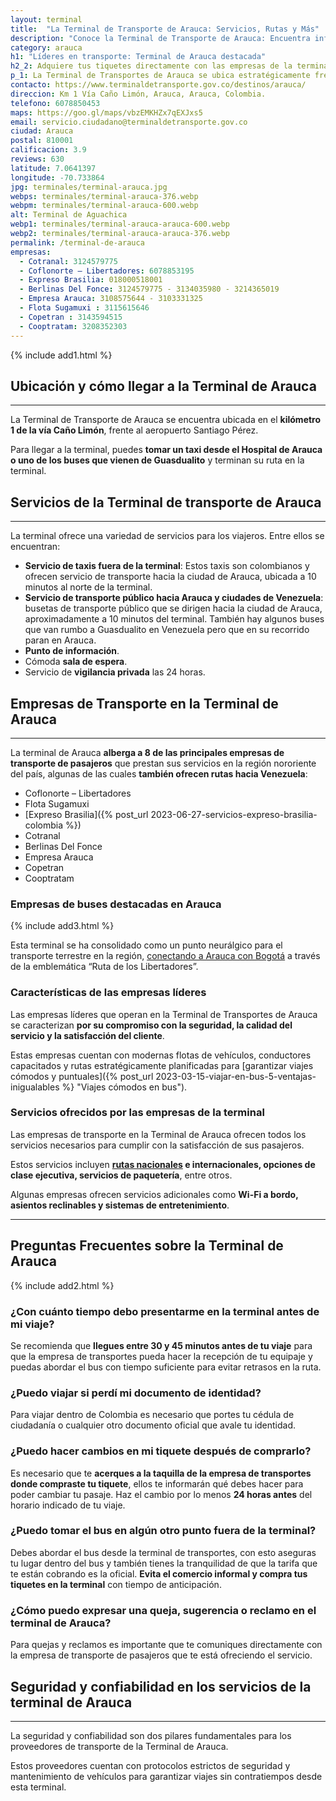 ```yaml
---
layout: terminal
title:  "La Terminal de Transporte de Arauca: Servicios, Rutas y Más"
description: "Conoce la Terminal de Transporte de Arauca: Encuentra información sobre servicios, rutas y horarios. ¡Planifica tu viaje hoy!"
category: arauca
h1: "Líderes en transporte: Terminal de Arauca destacada"
h2_2: Adquiere tus tiquetes directamente con las empresas de la terminal de Arauca 
p_1: La Terminal de Transportes de Arauca se ubica estratégicamente frente al aeropuerto Santiago Pérez, al sur de la ciudad de Arauca, en la frontera con Venezuela.
contacto: https://www.terminaldetransporte.gov.co/destinos/arauca/
direccion: Km 1 Vía Caño Limón, Arauca, Arauca, Colombia.
telefono: 6078850453 
maps: https://goo.gl/maps/vbzEMKHZx7qEXJxs5
email: servicio.ciudadano@terminaldetransporte.gov.co
ciudad: Arauca 
postal: 810001
calificacion: 3.9
reviews: 630
latitude: 7.0641397
longitude: -70.733864
jpg: terminales/terminal-arauca.jpg
webps: terminales/terminal-arauca-376.webp
webpm: terminales/terminal-arauca-600.webp
alt: Terminal de Aguachica
webp1: terminales/terminal-arauca-arauca-600.webp
webp2: terminales/terminal-arauca-arauca-376.webp
permalink: /terminal-de-arauca
empresas:
  - Cotranal: 3124579775
  - Coflonorte – Libertadores: 6078853195
  - Expreso Brasilia: 018000518001
  - Berlinas Del Fonce: 3124579775 - 3134035980 - 3214365019
  - Empresa Arauca: 3108575644 - 3103331325
  - Flota Sugamuxi : 3115615646
  - Copetran : 3143594515
  - Cooptratam: 3208352303
---
```

{% include add1.html %}

## Ubicación y cómo llegar a la Terminal de Arauca

-----

La Terminal de Transporte de Arauca se encuentra ubicada en el **kilómetro 1 de la vía Caño Limón**, frente al aeropuerto Santiago Pérez.

Para llegar a la terminal, puedes **tomar un taxi desde el Hospital de Arauca o uno de los buses que vienen de Guasdualito** y terminan su ruta en la terminal.

## Servicios de la Terminal de transporte de Arauca

-----

La terminal ofrece una variedad de servicios para los viajeros. Entre ellos se encuentran:

- **Servicio de taxis fuera de la terminal**: Estos taxis son colombianos y ofrecen servicio de transporte hacia la ciudad de Arauca, ubicada a 10 minutos al norte de la terminal.
- **Servicio de transporte público hacia Arauca y ciudades de Venezuela**: busetas de transporte público que se dirigen hacia la ciudad de Arauca, aproximadamente a 10 minutos del terminal. También hay algunos buses que van rumbo a Guasdualito en Venezuela pero que en su recorrido paran en Arauca.
- **Punto de información**.
- Cómoda **sala de espera**.
- Servicio de **vigilancia privada** las 24 horas.

## Empresas de Transporte en la Terminal de Arauca

-----

La terminal de Arauca **alberga a 8 de las principales empresas de transporte de pasajeros** que prestan sus servicios en la región nororiente del país, algunas de las cuales **también ofrecen rutas hacia Venezuela**:

- Coflonorte – Libertadores
- Flota Sugamuxi
- [Expreso Brasilia]({% post_url 2023-06-27-servicios-expreso-brasilia-colombia %})
- Cotranal
- Berlinas Del Fonce
- Empresa Arauca
- Copetran
- Cooptratam

### Empresas de buses destacadas en Arauca

{% include add3.html %}

Esta terminal se ha consolidado como un punto neurálgico para el transporte terrestre en la región, [conectando a Arauca con Bogotá]({{'terminal-de-bogota'|relative_url}} "Terminal Bogota") a través de la emblemática “Ruta de los Libertadores”.

### Características de las empresas líderes

Las empresas líderes que operan en la Terminal de Transportes de Arauca se caracterizan **por su compromiso con la seguridad, la calidad del servicio y la satisfacción del cliente**.

Estas empresas cuentan con modernas flotas de vehículos, conductores capacitados y rutas estratégicamente planificadas para [garantizar viajes cómodos y puntuales]({% post_url 2023-03-15-viajar-en-bus-5-ventajas-inigualables %} "Viajes cómodos en bus").

### Servicios ofrecidos por las empresas de la terminal

Las empresas de transporte en la Terminal de Arauca ofrecen todos los servicios necesarios para cumplir con la satisfacción de sus pasajeros.

Estos servicios incluyen **[rutas nacionales]({{'terminales-de-colombia'|relative_url}} "Terminales Colombianas") e internacionales, opciones de clase ejecutiva, servicios de paquetería**, entre otros.

Algunas empresas ofrecen servicios adicionales como **Wi-Fi a bordo, asientos reclinables y sistemas de entretenimiento**.

-----

## Preguntas Frecuentes sobre la Terminal de Arauca

{% include add2.html %}

### ¿Con cuánto tiempo debo presentarme en la terminal antes de mi viaje?

Se recomienda que **llegues entre 30 y 45 minutos antes de tu viaje** para que la empresa de transportes pueda hacer la recepción de tu equipaje y puedas abordar el bus con tiempo suficiente para evitar retrasos en la ruta.

### ¿Puedo viajar si perdí mi documento de identidad?

Para viajar dentro de Colombia es necesario que portes tu cédula de ciudadanía o cualquier otro documento oficial que avale tu identidad.

### ¿Puedo hacer cambios en mi tiquete después de comprarlo?

Es necesario que te **acerques a la taquilla de la empresa de transportes donde compraste tu tiquete**, ellos te informarán qué debes hacer para poder cambiar tu pasaje. Haz el cambio por lo menos **24 horas antes** del horario indicado de tu viaje.

### ¿Puedo tomar el bus en algún otro punto fuera de la terminal?

Debes abordar el bus desde la terminal de transportes, con esto aseguras tu lugar dentro del bus y también tienes la tranquilidad de que la tarifa que te están cobrando es la oficial. **Evita el comercio informal y compra tus tiquetes en la terminal** con tiempo de anticipación.

### ¿Cómo puedo expresar una queja, sugerencia o reclamo en el terminal de Arauca?

Para quejas y reclamos es importante que te comuniques directamente con la empresa de transporte de pasajeros que te está ofreciendo el servicio.

## Seguridad y confiabilidad en los servicios de la terminal de Arauca

-----

La seguridad y confiabilidad son dos pilares fundamentales para los proveedores de transporte de la Terminal de Arauca.

Estos proveedores cuentan con protocolos estrictos de seguridad y mantenimiento de vehículos para garantizar viajes sin contratiempos desde esta terminal.
